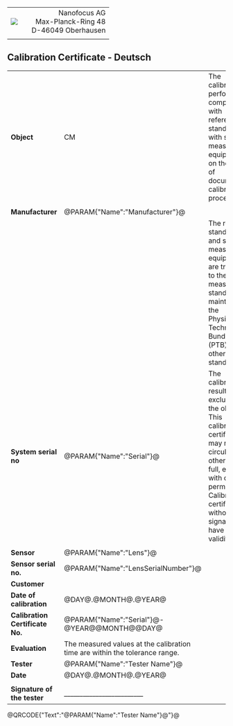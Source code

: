 <!--   EvalAlgoName=NFTopoInfo -->
||||
|:-|:-:|-:|
|![](logo.png)| | Nanofocus AG <br> Max-Planck-Ring 48  <br>  D-46049 Oberhausen|
||| 

 
 
## Calibration Certificate - Deutsch
 


||||
|-|-|-|
|__Object__| CM | The calibration is performed by comparison with reference standards, with standard measuring equipment or on the basis of documented calibration procedures. <br>|
||||
|__Manufacturer__| @PARAM{"Name":"Manufacturer"}@ || 
||| The reference standards and standard measuring equipment are traceable to the national measuring standards maintained by the Physikalisch-Technische Bundesanstalt (PTB) or to other national standards.|
|__System serial no__|  @PARAM{"Name":"Serial"}@ | The calibration results refer exclusively to the object. <br> This calibration certificate may not be circulated other than in full, except with our permission. <br> Calibration certificates without signature have no validity.| 
||||
|__Sensor__ | @PARAM{"Name":"Lens"}@  | |
|__Sensor serial no.__ |@PARAM{"Name":"LensSerialNumber"}@  | |
|__Customer__ |  | |
|__Date of calibration__  |  @DAY@.@MONTH@.@YEAR@  | |
|__Calibration Certificate No.__ | @PARAM{"Name":"Serial"}@-@YEAR@@MONTH@@DAY@ | |
|__Evaluation__  | The measured values at the calibration time are within the tolerance range.  | |
|__Tester__  | @PARAM{"Name":"Tester Name"}@  | |
|__Date__ |   @DAY@.@MONTH@.@YEAR@ | |
| | | | 
|__Signature of the tester__|  _________________________  ||

 
 
@QRCODE{"Text":"@PARAM{"Name":"Tester Name"}@"}@ 




 

<script>

 


</script>
